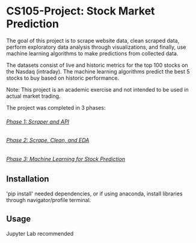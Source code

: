# CS105-Project: Stock Market Prediction

The goal of this project is to scrape website data, clean scraped data, perform exploratory data analysis 
through visualizations, and finally, use machine learning algorithms to make predictions from collected data.

The datasets consist of live and historic metrics for the top 100 stocks on the Nasdaq (intraday). The
machine learning algorithms predict the best 5 stocks to buy based on historic performance.

Note: This project is an academic exercise and not intended to be used in actual market trading.

The project was completed in 3 phases:

###### [Phase 1: Scraper and API](https://github.com/CS-UCR/cs105-prj-phase3-jellybean/tree/master/Phase%201)

###### [Phase 2: Scrape, Clean, and EDA](https://github.com/CS-UCR/cs105-prj-phase3-jellybean/tree/master/Phase%202)

###### [Phase 3: Machine Learning for Stock Prediction](https://github.com/CS-UCR/cs105-prj-phase3-jellybean/tree/master/Phase%203)

## Installation

'pip install' needed dependencies, or if using anaconda, 
install libraries through navigator/profile terminal.

## Usage

Jupyter Lab recommended

